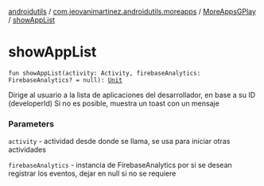 [androidutils](../../index.md) / [com.jeovanimartinez.androidutils.moreapps](../index.md) / [MoreAppsGPlay](index.md) / [showAppList](./show-app-list.md)

# showAppList

`fun showAppList(activity: Activity, firebaseAnalytics: FirebaseAnalytics? = null): `[`Unit`](https://kotlinlang.org/api/latest/jvm/stdlib/kotlin/-unit/index.html)

Dirige al usuario a la lista de aplicaciones del desarrollador, en base a su ID (developerId)
Si no es posible, muestra un toast con un mensaje

### Parameters

`activity` - actividad desde donde se llama, se usa para iniciar otras actividades

`firebaseAnalytics` - instancia de FirebaseAnalytics por si se desean registrar los eventos, dejar en null si no se requiere